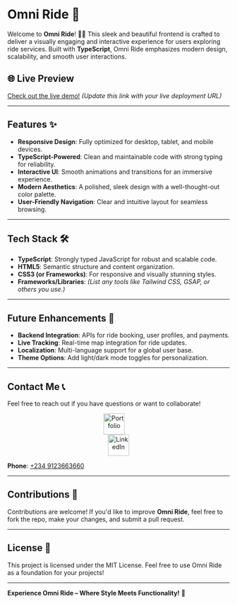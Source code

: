 
# Omni Ride 🌟

Welcome to **Omni Ride**! 🚗💨 This sleek and beautiful frontend is crafted to deliver a visually engaging and interactive experience for users exploring ride services. Built with **TypeScript**, Omni Ride emphasizes modern design, scalability, and smooth user interactions.

## 🌐 Live Preview  
[Check out the live demo!](#) *(Update this link with your live deployment URL)*

---

## Features ✨

- **Responsive Design**: Fully optimized for desktop, tablet, and mobile devices.  
- **TypeScript-Powered**: Clean and maintainable code with strong typing for reliability.  
- **Interactive UI**: Smooth animations and transitions for an immersive experience.  
- **Modern Aesthetics**: A polished, sleek design with a well-thought-out color palette.  
- **User-Friendly Navigation**: Clear and intuitive layout for seamless browsing.  

---

## Tech Stack 🛠️

- **TypeScript**: Strongly typed JavaScript for robust and scalable code.  
- **HTML5**: Semantic structure and content organization.  
- **CSS3 (or Frameworks)**: For responsive and visually stunning styles.  
- **Frameworks/Libraries**: *(List any tools like Tailwind CSS, GSAP, or others you use.)*

---



## Future Enhancements 🚀

- **Backend Integration**: APIs for ride booking, user profiles, and payments.  
- **Live Tracking**: Real-time map integration for ride updates.  
- **Localization**: Multi-language support for a global user base.  
- **Theme Options**: Add light/dark mode toggles for personalization.  

---

## Contact Me 📞

Feel free to reach out if you have questions or want to collaborate!  

<div style="text-align: center;">
  <!-- Portfolio -->
  <a href="https://hackolade-portfolio-hackolades-projects.vercel.app/" target="_blank">
    <img 
      src="https://img.icons8.com/color/96/000000/domain.png" 
      alt="Portfolio" 
      style="margin-right: 20px; width: 48px; height: 48px;" />
  </a>
<br>
  <!-- LinkedIn -->
  <a href="https://www.linkedin.com/in/ajibola-akolade-967035335/" target="_blank">
    <img 
      src="https://img.icons8.com/color/96/000000/linkedin.png" 
      alt="LinkedIn" 
      style="width: 48px; height: 48px;" />
  </a>
</div>

**Phone**: [+234 9123663660](tel:+2349123663660)  

---

## Contributions 🤝

Contributions are welcome! If you'd like to improve **Omni Ride**, feel free to fork the repo, make your changes, and submit a pull request.  

---

## License 📜

This project is licensed under the MIT License. Feel free to use Omni Ride as a foundation for your projects!  

---

**Experience Omni Ride – Where Style Meets Functionality!** 🚖  
